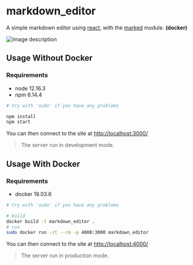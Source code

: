 # markdown_editor

A simple markdown editor using [react](https://fr.reactjs.org/), with the [marked](https://www.npmjs.com/package/marked) module. __(docker)__

![Image description](https://i.ibb.co/tJqCc7V/markdown-editor-screenshot.png)

## Usage Without Docker

### Requirements

- node  12.16.3
- npm   6.14.4

```bash
# try with 'sudo' if you have any problems

npm install
npm start
```
You can then connect to the site at [http://localhost:3000/](http://localhost:3000/)

> The server run in development mode.

## Usage With Docker

### Requirements

- docker 19.03.6

```bash
# try with 'sudo' if you have any problems

# build
docker build -t markdown_editor .
# run
sudo docker run -it --rm -p 4000:3000 markdown_editor
```
You can then connect to the site at [http://localhost:4000/](http://localhost:4000/)

> The server run in production mode.
